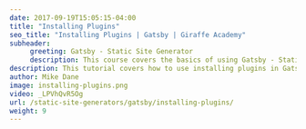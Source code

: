 ```yaml
---
date: 2017-09-19T15:05:15-04:00
title: "Installing Plugins"
seo_title: "Installing Plugins | Gatsby | Giraffe Academy"
subheader:
     greeting: Gatsby - Static Site Generator
     description: This course covers the basics of using Gatsby - Static Site Generator. Work your way through the videos and we'll teach you everything you need to know to create a professional and scalable website or blog!
description: This tutorial covers how to use installing plugins in Gatsby -  Static Site Generator.
author: Mike Dane
image: installing-plugins.png
video: _LPVhQvR5Og
url: /static-site-generators/gatsby/installing-plugins/
weight: 9
---
```

